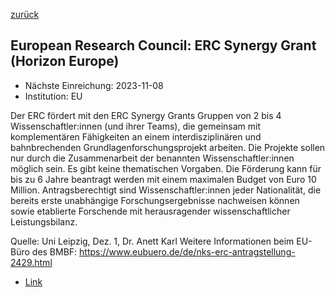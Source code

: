 [zurück](/funding/)

## European Research Council: ERC Synergy Grant (Horizon Europe)

* Nächste Einreichung: 2023-11-08
* Institution: EU

Der ERC fördert mit den ERC Synergy Grants Gruppen von 2 bis 4 Wissenschaftler:innen (und ihrer Teams), die gemeinsam mit komplementären Fähigkeiten an einem interdisziplinären und bahnbrechenden Grundlagenforschungsprojekt arbeiten. Die Projekte sollen nur durch die Zusammenarbeit der benannten Wissenschaftler:innen möglich sein. Es gibt keine thematischen Vorgaben. Die Förderung kann für bis zu 6 Jahre beantragt werden mit einem maximalen Budget von Euro 10 Million. Antragsberechtigt sind Wissenschaftler:innen jeder Nationalität, die bereits erste unabhängige Forschungsergebnisse nachweisen können sowie etablierte Forschende mit herausragender wissenschaftlicher Leistungsbilanz.

Quelle: Uni Leipzig, Dez. 1, Dr. Anett Karl
Weitere Informationen beim EU-Büro des BMBF: https://www.eubuero.de/de/nks-erc-antragstellung-2429.html

* [Link](https://erc.europa.eu/funding/synergy-grants)